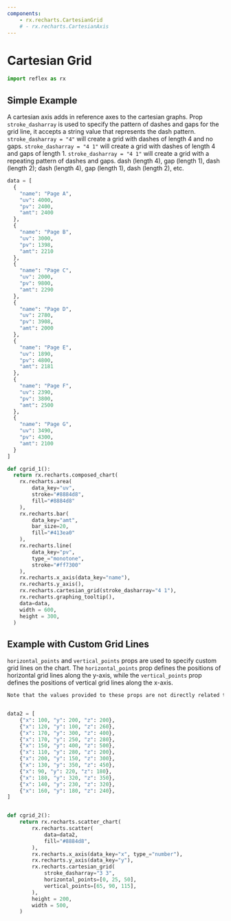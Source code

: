 ```yaml
---
components:
    - rx.recharts.CartesianGrid
    # - rx.recharts.CartesianAxis
---
```


# Cartesian Grid

```python exec
import reflex as rx
```

## Simple Example

A cartesian axis adds in reference axes to the cartesian graphs. Prop `stroke_dasharray` is used to specify the pattern of dashes and gaps for the grid line, it accepts a string value that represents the dash pattern.  `stroke_dasharray = "4"` will create a grid with dashes of length 4 and no gaps. `stroke_dasharray = "4 1"` will create a grid with dashes of length 4 and gaps of length 1. `stroke_dasharray = "4 1"` will create a grid with a repeating pattern of dashes and gaps. dash (length 4), gap (length 1), dash (length 2); dash (length 4), gap (length 1), dash (length 2), etc. 

```python demo graphing
data = [
  {
    "name": "Page A",
    "uv": 4000,
    "pv": 2400,
    "amt": 2400
  },
  {
    "name": "Page B",
    "uv": 3000,
    "pv": 1398,
    "amt": 2210
  },
  {
    "name": "Page C",
    "uv": 2000,
    "pv": 9800,
    "amt": 2290
  },
  {
    "name": "Page D",
    "uv": 2780,
    "pv": 3908,
    "amt": 2000
  },
  {
    "name": "Page E",
    "uv": 1890,
    "pv": 4800,
    "amt": 2181
  },
  {
    "name": "Page F",
    "uv": 2390,
    "pv": 3800,
    "amt": 2500
  },
  {
    "name": "Page G",
    "uv": 3490,
    "pv": 4300,
    "amt": 2100
  }
]

def cgrid_1():
  return rx.recharts.composed_chart(
    rx.recharts.area(
        data_key="uv",
        stroke="#8884d8",
        fill="#8884d8"
    ), 
    rx.recharts.bar(
        data_key="amt",
        bar_size=20,
        fill="#413ea0"
    ),
    rx.recharts.line(
        data_key="pv",
        type_="monotone",
        stroke="#ff7300"
    ), 
    rx.recharts.x_axis(data_key="name"), 
    rx.recharts.y_axis(),
    rx.recharts.cartesian_grid(stroke_dasharray="4 1"),
    rx.recharts.graphing_tooltip(),
    data=data,
    width = 600,
    height = 300,
  )
```

## Example with Custom Grid Lines

`horizontal_points` and `vertical_points` props are used to specify custom grid lines on the chart. The `horizontal_points` prop defines the positions of horizontal grid lines along the y-axis, while the `vertical_points` prop defines the positions of vertical grid lines along the x-axis. 

```md alert info
Note that the values provided to these props are not directly related to the axis values but rather represent pixel offsets from the top and right edges of the chart, respectively.
```

```python demo graphing

data2 = [
    {"x": 100, "y": 200, "z": 200},
    {"x": 120, "y": 100, "z": 260},
    {"x": 170, "y": 300, "z": 400},
    {"x": 170, "y": 250, "z": 280},
    {"x": 150, "y": 400, "z": 500},
    {"x": 110, "y": 280, "z": 200},
    {"x": 200, "y": 150, "z": 300},
    {"x": 130, "y": 350, "z": 450},
    {"x": 90, "y": 220, "z": 180},
    {"x": 180, "y": 320, "z": 350},
    {"x": 140, "y": 230, "z": 320},
    {"x": 160, "y": 180, "z": 240},
]


def cgrid_2():
    return rx.recharts.scatter_chart(
        rx.recharts.scatter(
            data=data2,
            fill="#8884d8",
        ),
        rx.recharts.x_axis(data_key="x", type_="number"),
        rx.recharts.y_axis(data_key="y"),
        rx.recharts.cartesian_grid(
            stroke_dasharray="3 3",
            horizontal_points=[0, 25, 50],
            vertical_points=[65, 90, 115],
        ),
        height = 200,
        width = 500,
    )


```